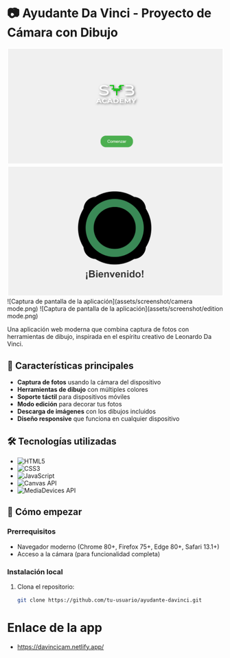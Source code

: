 # 📷 Ayudante Da Vinci - Proyecto de Cámara con Dibujo

![Captura de pantalla de la aplicación](assets/screenshot/init.png) <!-- Añade tu propia captura -->
![Captura de pantalla de la aplicación](assets/screenshot/welcome.png) <!-- Añade tu propia captura -->
![Captura de pantalla de la aplicación](assets/screenshot/camera mode.png) <!-- Añade tu propia captura -->
![Captura de pantalla de la aplicación](assets/screenshot/edition mode.png) <!-- Añade tu propia captura -->

Una aplicación web moderna que combina captura de fotos con herramientas de dibujo, inspirada en el espíritu creativo de Leonardo Da Vinci.

## 🌟 Características principales

- **Captura de fotos** usando la cámara del dispositivo
- **Herramientas de dibujo** con múltiples colores
- **Soporte táctil** para dispositivos móviles
- **Modo edición** para decorar tus fotos
- **Descarga de imágenes** con los dibujos incluidos
- **Diseño responsive** que funciona en cualquier dispositivo

## 🛠 Tecnologías utilizadas

- ![HTML5](https://img.shields.io/badge/-HTML5-E34F26?logo=html5&logoColor=white)
- ![CSS3](https://img.shields.io/badge/-CSS3-1572B6?logo=css3&logoColor=white)
- ![JavaScript](https://img.shields.io/badge/-JavaScript-F7DF1E?logo=javascript&logoColor=black)
- ![Canvas API](https://img.shields.io/badge/-Canvas_API-000000?logo=html5&logoColor=white)
- ![MediaDevices API](https://img.shields.io/badge/-MediaDevices_API-000000?logo=webcomponents&logoColor=white)

## 🚀 Cómo empezar

### Prerrequisitos
- Navegador moderno (Chrome 80+, Firefox 75+, Edge 80+, Safari 13.1+)
- Acceso a la cámara (para funcionalidad completa)

### Instalación local
1. Clona el repositorio:
   ```bash
   git clone https://github.com/tu-usuario/ayudante-davinci.git

# Enlace de la app
- https://davincicam.netlify.app/


